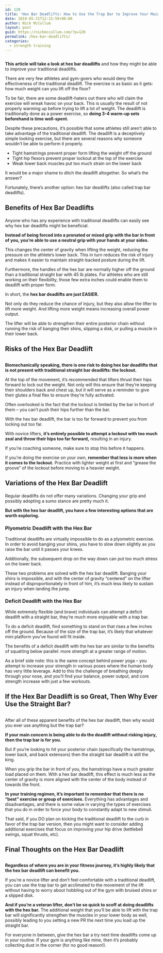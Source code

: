 ```yaml
---
id: 120
title: 'Hex Bar Deadlifts: How to Use the Trap Bar to Improve Your Main Lift'
date: 2019-05-21T12:15:59+00:00
author: Nick McCullum
layout: post
guid: https://nickmccullum.com/?p=120
permalink: /hex-bar-deadlifts/
categories:
  - strength training
---
```

<div class="wp-block-image">
  <figure class="aligncenter"><img src="https://lh4.googleusercontent.com/_5Lu9a_68SKtXKGcE5eAoHgh3jWDN5t71U6wqMqN0xZRdeOUDYo1_uBBFkEvDdn2KHh87anEZj2Prxhoo4icWcKT18CtsbRMnjMhf5X2WpepF2ZBQY36p1-csgTt923ZkZmbiisv" alt="" /></figure>
</div>

**This article will take a look at hex bar deadlifts** and how they might be able to improve your traditional deadlifts. 
<!--more-->
There are very few athletes and gym-goers who would deny the effectiveness of the traditional deadlift. The exercise is as basic as it gets: how much weight can you lift off the floor? 

To be fair, there are some deadlift-haters out there who will claim the exercise will wreak havoc on your back. This is usually the result of not properly warming up before trying to lift a lot of weight. The deadlift is traditionally done as a power exercise, so **doing 3-4 warm-up sets beforehand is time well-spent.**

Despite these precautions, it&#8217;s possible that some athletes still aren&#8217;t able to take advantage of the traditional deadlift. The deadlift is a deceptively simple looking exercise, but there are several reasons why someone wouldn&#8217;t be able to perform it properly.

  * Tight hamstrings prevent proper form lifting the weight off the ground
  * Tight hip flexors prevent proper lockout at the top of the exercise
  * Weak lower back muscles put too much strain on the lower back

It would be a major shame to ditch the deadlift altogether. So what&#8217;s the answer?

Fortunately, there&#8217;s another option: hex bar deadlifts (also called trap bar deadlifts).

## Benefits of Hex Bar Deadlifts<figure class="wp-block-embed-youtube aligncenter wp-block-embed is-type-video is-provider-youtube wp-embed-aspect-16-9 wp-has-aspect-ratio">

<div class="wp-block-embed__wrapper">
</div></figure> 

Anyone who has any experience with traditional deadlifts can easily see why hex bar deadlifts might be beneficial.

**Instead of being forced into a pronated or mixed grip with the bar in front of you, you&#8217;re able to use a neutral grip with your hands at your sides.** 

This changes the center of gravity when lifting the weight, reducing the pressure on the athlete&#8217;s lower back. This in turn reduces the risk of injury and makes it easier to maintain straight-backed posture during the lift.

Furthermore, the handles of the hex bar are normally higher off the ground than a traditional straight bar with 45 lb plates. For athletes who are still working on their flexibility, those few extra inches could enable them to deadlift with proper form.

In short, the **hex bar deadlifts are just EASIER.**

Not only do they reduce the chance of injury, but they also allow the lifter to lift more weight. And lifting more weight means increasing overall power output. 

The lifter will be able to strengthen their entire posterior chain without running the risk of banging their shins, slipping a disk, or pulling a muscle in their lower back. 

## Risks of the Hex Bar Deadlift

<div class="wp-block-image">
  <figure class="aligncenter"><img src="https://lh3.googleusercontent.com/MPvDwAkymPymjfPGVs9Q9G_UoYgoIDqPcYusBadgpLBpV5mxl39p-NyK4T5XuP8ISQayf8E9-IZAjXp8_DaPEv92C5yG1bdDKRzNxurFreYuLq48k_BQZzrIlIoObu9BnkQyOJCQ" alt="" /></figure>
</div>

**Biomechanically speaking, there is one risk to doing hex bar deadlifts that is not present with traditional straight bar deadlifts: the lockout.**

At the top of the movement, it&#8217;s recommended that lifters thrust their hips forward to lock out the weight. Not only will this ensure that they&#8217;re keeping their shoulders back and chest up, but it will serve as a reminder to give their glutes a final flex to ensure they&#8217;re fully activated. 

Often overlooked is the fact that the lockout is limited by the bar in front of them &#8211; you can&#8217;t push their hips further than the bar.

With the hex bar deadlift, the bar is too far forward to prevent you from locking out too far. 

With novice lifters, **it&#8217;s entirely possible to attempt a lockout with too much zeal and throw their hips too far forward,** resulting in an injury. 

If you&#8217;re coaching someone, make sure to stop this before it happens.

If you&#8217;re doing the exercise on your own, **remember that less is more when it comes to the lockout.** Practice with lighter weight at first and &#8220;grease the groove&#8221; of the lockout before moving to a heavier weight. 

## Variations of the Hex Bar Deadlift<figure class="wp-block-embed-youtube aligncenter wp-block-embed is-type-video is-provider-youtube wp-embed-aspect-16-9 wp-has-aspect-ratio">

<div class="wp-block-embed__wrapper">
</div></figure> 

Regular deadlifts do not offer many variations. Changing your grip and possibly adopting a sumo stance are pretty much it.

**But with the hex bar deadlift, you have a few interesting options that are worth exploring.**

### Plyometric Deadlift with the Hex Bar

Traditional deadlifts are virtually impossible to do as a plyometric exercise. In order to avoid banging your shins, you have to slow down slightly as you raise the bar until it passes your knees. 

Additionally, the subsequent drop on the way down can put too much stress on the lower back.

These two problems are solved with the hex bar deadlift. Banging your shins is impossible, and with the center of gravity &#8220;centered&#8221; on the lifter instead of disproportionately in front of him, it&#8217;s much less likely to sustain an injury when landing the jump.

### Deficit Deadlift with the Hex Bar

While extremely flexible (and brave) individuals can attempt a deficit deadlift with a straight bar, they&#8217;re much more enjoyable with a trap bar.

To do a deficit deadlift, find something to stand on that rises a few inches off the ground. Because of the size of the trap bar, it&#8217;s likely that whatever mini platform you&#8217;ve found will fit inside.

The benefits of a deficit deadlift with the hex bar are similar to the benefits of squatting below parallel: more strength at a greater range of motion.

As a brief side note: this is the same concept behind power yoga &#8211; you attempt to increase your strength in various poses where the human body has very little leverage. Add to this the challenge of breathing deeply through your nose, and you&#8217;ll find your balance, power output, and core strength increase with just a few workouts.

## If the Hex Bar Deadlift is so Great, Then Why Ever Use the Straight Bar?

<div class="wp-block-image">
  <figure class="aligncenter"><img src="https://lh4.googleusercontent.com/U6N84fDAB6jSiHIW0MCwESIEbIhyHnM_BR-bC1AQzfVpWYl6qrWphWRdppTJEjH9xOzn5YCD1-Z2Qq0qBGnUw9Vqll4Q_Mv9R1odH3xWADKKOJAh-kfvGlDOnCMkhoBxU3Z3m2_r" alt="" /></figure>
</div>

After all of these apparent benefits of the hex bar deadlift, then why would you ever use anything but the trap bar?

**If your main concern is being able to do the deadlift without risking injury, then the trap bar is for you.**

But if you&#8217;re looking to hit your posterior chain (specifically the hamstrings, lower back, and back extensors) then the straight bar deadlift is still the king. 

When you grip the bar in front of you, the hamstrings have a much greater load placed on them. With a hex bar deadlift, this effect is much less as the center of gravity is more aligned with the center of the body instead of towards the front. 

**In your training regimen, it&#8217;s important to remember that there is no &#8220;best&#8221; exercise or group of exercises.** Everything has advantages and disadvantages, and there is some value in varying the types of exercises that you do in order to force your body to constantly adapt to new stimuli. 

That said, if you DO plan on kicking the traditional deadlift to the curb in favor of the trap bar version, then you might want to consider adding additional exercises that focus on improving your hip drive (kettlebell swings, squat thrusts, etc). 

## Final Thoughts on the Hex Bar Deadlift

<div class="wp-block-image">
  <figure class="aligncenter"><img src="https://lh4.googleusercontent.com/L4i3GaGl4yqVOuw6UKtryr8CS7b2egajVZLwxoF0ruepNvGy8t34YSdcsIgrC_8gXR6HFFAi7GPbq75L-QCrBytiFx6iHza2Zrr9uHu2B0o91yvgo1jtOmYbthTvrYTh3-Dss_Pc" alt="" /></figure>
</div>

**Regardless of where you are in your fitness journey, it&#8217;s highly likely that the hex bar deadlift can benefit you.**

If you&#8217;re a novice lifter and don&#8217;t feel comfortable with a traditional deadlift, you can use the trap bar to get acclimated to the movement of the lift without having to worry about hobbling out of the gym with bruised shins or a slipped disk.

**And if you&#8217;re a veteran lifter, don&#8217;t be so quick to scoff at doing deadlifts with the hex bar.** The additional weight that you&#8217;ll be able to lift with the trap bar will significantly strengthen the muscles in your lower body as well, possibly leading to you setting a new PR the next time you load up the straight bar.

For everyone in between, give the hex bar a try next time deadlifts come up in your routine. If your gym is anything like mine, then it&#8217;s probably collecting dust in the corner (for no good reason!).
